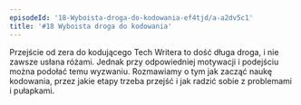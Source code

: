 ```yaml
---
episodeId: '18-Wyboista-droga-do-kodowania-ef4tjd/a-a2dv5c1'
title: '#18 Wyboista droga do kodowania'
---
```


Przejście od zera do kodującego Tech Writera to dość długa droga, i nie zawsze
usłana różami. Jednak przy odpowiedniej motywacji i podejściu można podołać temu
wyzwaniu. Rozmawiamy o tym jak zacząć naukę kodowania, przez jakie etapy trzeba
przejść i jak radzić sobie z problemami i pułapkami.
